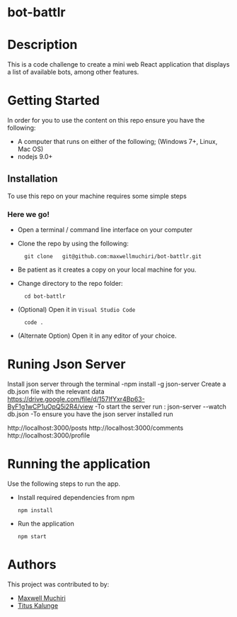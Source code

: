 # bot-battlr

# Description
This is a code challenge to create a mini web React application that displays a list of available bots, among other features. 
# Getting Started
In order for you to use the content on this repo ensure you have the following:

- A computer that runs on either of the following; (Windows 7+, Linux, Mac OS)
- nodejs 9.0+

## Installation

To use this repo on your machine requires some simple steps

### Here we go!

- Open a terminal / command line interface on your computer
- Clone the repo by using the following:

        git clone   git@github.com:maxwellmuchiri/bot-battlr.git
- Be patient as it creates a copy on your local machine for you.
- Change directory to the repo folder:

        cd bot-battlr

- (Optional) Open it in ``Visual Studio Code``

        code .

- (Alternate Option) Open it in any editor of your choice.


# Runing Json Server
Install json server through the terminal
  -npm install -g json-server
Create a db.json file with the relevant data https://drive.google.com/file/d/157IfYxr4Bp63-ByF1g1wCP1uOpQ5i2R4/view
  -To start the server run :
      json-server --watch db.json
  -To ensure you have the json server installed run
   
  http://localhost:3000/posts
  http://localhost:3000/comments
  http://localhost:3000/profile

# Running the application

Use the following steps to run the app.

- Install required dependencies from npm

      npm install
- Run the application

      npm start

# Authors
This project was contributed to by:
- [Maxwell Muchiri](https://github.com/maxwellmuchiri/)
-  [Titus Kalunge](https://github.com/Kalunge)
